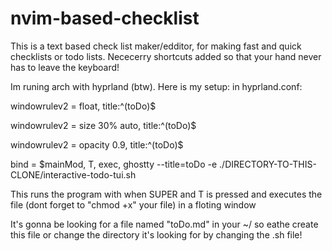 # nvim-based-checklist
This is a text based check list maker/edditor, for making fast and quick checklists or todo lists. Nececerry shortcuts added so that your hand never has to leave the keyboard!

Im runing arch with hyprland (btw). Here is my setup:
in hyprland.conf: 

  windowrulev2 = float, title:^(toDo)$

  windowrulev2 = size 30% auto, title:^(toDo)$

  windowrulev2 = opacity 0.9, title:^(toDo)$

  bind = $mainMod, T, exec, ghostty --title=toDo -e ./DIRECTORY-TO-THIS-CLONE/interactive-todo-tui.sh

This runs the program with when SUPER and T is pressed and executes the file (dont forget to "chmod +x" your file) in a floting window

It's gonna be looking for a file named "toDo.md" in your ~/ so eathe create this file or change the directory it's looking for by changing the .sh file!
